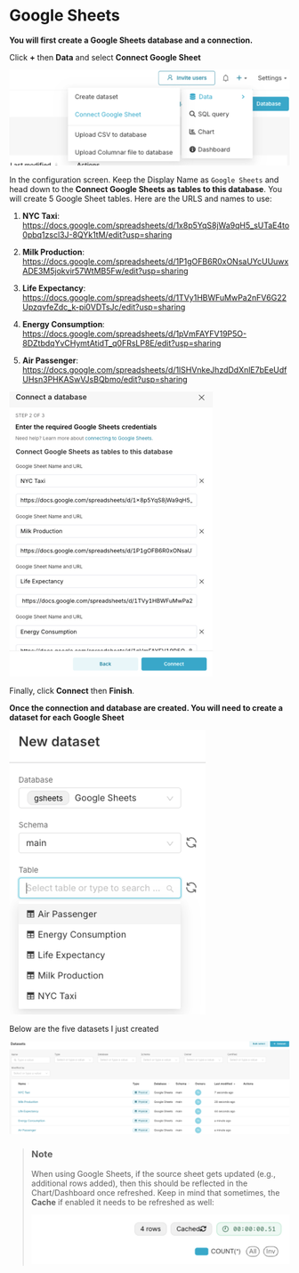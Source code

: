 # Google Sheets

**You will first create a Google Sheets database and a connection.**

Click **+** then **Data** and select **Connect Google Sheet**

<img src="images/image-20250514111248972.png" alt="image-20250514111248972" style="zoom:50%;" />



In the configuration screen. Keep the Display Name as `Google Sheets` and head down to the **Connect Google Sheets as tables to this database**. You will create 5 Google Sheet tables. Here are the URLS and names to use:

1. **NYC Taxi**: https://docs.google.com/spreadsheets/d/1x8p5YqS8jWa9qH5_sUTaE4to0pbq1zscl3J-8QYk1tM/edit?usp=sharing

2. **Milk Production**: https://docs.google.com/spreadsheets/d/1P1gOFB6R0xONsaUYcUUuwxADE3M5jokvir57WtMB5Fw/edit?usp=sharing
3. **Life Expectancy**: https://docs.google.com/spreadsheets/d/1TVy1HBWFuMwPa2nFV6G22UpzqvfeZdc_k-pi0VDTsJc/edit?usp=sharing
4. **Energy Consumption**: https://docs.google.com/spreadsheets/d/1pVmFAYFV19P5O-8DZtbdqYvCHymtAtidT_q0FRsLP8E/edit?usp=sharing
5. **Air Passenger**: https://docs.google.com/spreadsheets/d/1lSHVnkeJhzdDdXnlE7bEeUdfUHsn3PHKASwVJsBQbmo/edit?usp=sharing

<img src="images/image-20250514111651452.png" alt="image-20250514111651452" style="zoom:50%;" />

Finally, click **Connect** then **Finish**.

**Once the connection and database are created. You will need to create a dataset for each Google Sheet**

<img src="images/image-20250514111826809.png" alt="image-20250514111826809" style="zoom:50%;" />

Below are the five datasets I just created 

![image-20250514112024047](images/image-20250514112024047.png)



> ### Note
>
> When using Google Sheets, if the source sheet gets updated (e.g., additional rows added), then this should be reflected in the Chart/Dashboard once refreshed. Keep in mind that sometimes, the **Cache** if enabled it needs to be refreshed as well:
>
> <img src="images/image-20250515110619131.png" alt="image-20250515110619131" style="zoom:50%;" />



